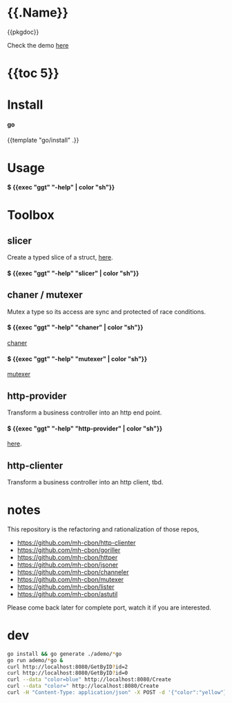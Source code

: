 # {{.Name}}

{{pkgdoc}}

Check the demo [here](https://github.com/mh-cbon/ggt/tree/master/ademo)

# {{toc 5}}

# Install

#### go
{{template "go/install" .}}

# Usage

#### $ {{exec "ggt" "-help" | color "sh"}}

# Toolbox

## slicer

Create a typed slice of a struct, [here](https://github.com/mh-cbon/ggt/tree/master/slicer).

#### $ {{exec "ggt" "-help" "slicer" | color "sh"}}

## chaner / mutexer

Mutex a type so its access are sync and protected of race conditions.

#### $ {{exec "ggt" "-help" "chaner" | color "sh"}}

[chaner](https://github.com/mh-cbon/ggt/tree/master/chaner)

#### $ {{exec "ggt" "-help" "mutexer" | color "sh"}}

[mutexer](https://github.com/mh-cbon/ggt/tree/master/mutexer)

## http-provider

Transform a business controller into an http end point.

#### $ {{exec "ggt" "-help" "http-provider" | color "sh"}}

[here](https://github.com/mh-cbon/ggt/tree/master/http-provider).

## http-clienter

Transform a business controller into an http client, tbd.


# notes

This repository is the refactoring and rationalization of those repos,

- https://github.com/mh-cbon/http-clienter
- https://github.com/mh-cbon/goriller
- https://github.com/mh-cbon/httper
- https://github.com/mh-cbon/jsoner
- https://github.com/mh-cbon/channeler
- https://github.com/mh-cbon/mutexer
- https://github.com/mh-cbon/lister
- https://github.com/mh-cbon/astutil

Please come back later for complete port, watch it if you are interested.

# dev

```sh
go install && go generate ./ademo/*go
go run ademo/*go &
curl http://localhost:8080/GetByID?id=2
curl http://localhost:8080/GetByID?id=0
curl --data "color=blue" http://localhost:8080/Create
curl --data "color=" http://localhost:8080/Create
curl -H "Content-Type: application/json" -X POST -d '{"color":"yellow"}' http://localhost:8080/write/1
```

